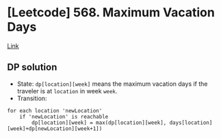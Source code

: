 # [Leetcode] 568. Maximum Vacation Days

[Link](https://leetcode.com/problems/maximum-vacation-days/)

## DP solution

* State: `dp[location][week]` means the maximum vacation days if the traveler is at `location` in week `week`.
* Transition:

```
for each location 'newLocation'
    if 'newLocation' is reachable
        dp[location][week] = max(dp[location][week], days[location][week]+dp[newLocation][week+1])
```


